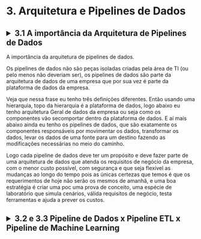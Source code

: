 <!-- Como iniciamos um projeto de
pipeline de dados?
opção (a) iniciamos pelas ferramentas Pois existe uma curva de aprendizado e quanto antes começar
melhor 
opção (b) iniciamos pelos dados já
que eles são novo petróleo o novo ouro
um ativo corporativo e devem ser
prioridade 
opção (C) iniciamos pela compreensão dos requisitos de negócio e o que se espera do uso de dados no dia a
dia.

 se você respondeu letra C então ótimo você
já tem uma boa visão do que é realmente
trabalhar com dados.

O profissional que quer trabalhar
com tecnologia tem que estar disposto a
aprender e reaprender o tempo inteiro.
Engenheiro de dados Qual é o seu trabalho? 
 seu trabalho é ajudar na empresa alcançar os requisitos de negócio na que a empresa possa se manter no mercado de maneira competitiva aumentando lucro reduzindo custo.
-->

# 3. Arquitetura e Pipelines de Dados

## <details><summary>3.1 A importância da Arquitetura de Pipelines de Dados </summary>

A importância da arquitetura de pipelines de dados.

Os pipelines de dados não são peças isoladas criadas pela área de TI (ou pelo menos não deveriam ser), os pipelines de dados são parte da arquitetura de dados de uma empresa que por sua vez é parte da plataforma de dados da empresa.

Veja que nessa frase eu tenho três definições diferentes. Então usando uma
hierarquia, topo da hierarquia é a
plataforma de dados, logo abaixo eu tenho arquitetura Geral de dados da empresa ou seja como os componentes vão secomportar dentro da plataforma de dados.
E aí mais abaixo ainda eu tenho os
pipelines de dados, que são exatamente os componentes responsáveis por movimentar os dados, transformar os dados, levar os dados de uma fonte para um destino fazendo as modificações necessárias no meio do caminho.

Logo cada pipeline de dados deve ter um propósito e deve fazer parte de uma arquitetura de dados que atenda os requisitos de negócio da empresa, com o menor custo possível, com segurança e que seja flexível as mudanças ao longo do tempo pois as únicas certezas que temos é que os requerimentos de hoje não serão os mesmos de amanhã, e uma boa estratégia é criar uma poc uma prova de conceito, uma espécie de laboratório que simula cenários, válida requisitos de negócio, testa ferramentas e ajuda a prever os custos.

</details>

## <details><summary>  3.2 e 3.3 Pipeline de Dados x Pipeline ETL x Pipeline de Machine Learning </summary>

</details>

##
<!-- 
## 3.4 e 3.5 Comece a Arquitetura de Pipelines de Dados por estas Perguntas
## 3.6 [PDF] Estudo de Caso 1 - Design de Arquitetura Moderna de Pipeline de Dados para empresa da área de Manufatura
## 3.7 Estudo de Caso 1 - Visão Geral
## 3.8 Estudo de Caso 1 - Compreensao dos Requisitos de Negócio
## 3.9 Estudo de Caso 1 - Esboço do Pipeline de Dados
## 3.10 Estudo de Caso 1 - Batch, Streaming ou Ambos?
## 3.11 Estudo de Caso 1 - Volume de Dados e Armazenamento
## 3.12 Estudo de Caso 1 - Repositório de Dados
## 3.13 Estudo de Caso 1 - Extração e Processamento de Dados
## 3.14 Estudo de Caso 1 - Containers e Orquestração de Containers como Parte da solução
## 3.15 Estudo de Caso 1 - IaC (Infraestrutura como código) e CI/CD
## 3.16 Estudo de Caso 1 - Custo do Pipeline de Dados
## 3.17 Estudo de Caso 1 - Arquitetura Final do Pipeline e Considerações Finais
## 3.18 Quiz
-->